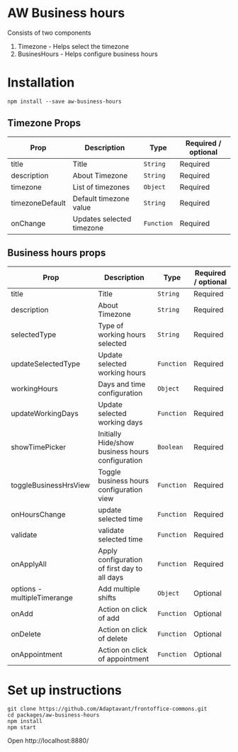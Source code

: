 # AW Business hours

Consists of two components
1. Timezone - Helps select the timezone
2. BusinesHours - Helps configure business hours

# Installation

`npm install --save aw-business-hours`

## Timezone Props

Prop  | Description | Type | Required / optional
----- |-------------| ---- |  -----------------
title | Title  | `String` | Required
description  | About Timezone | `String` | Required
timezone | List of timezones | `Object`  | Required
timezoneDefault | Default timezone value | `String` | Required
onChange | Updates selected timezone | `Function` | Required

## Business hours props

Prop  | Description | Type | Required / optional
----- |-------------| ---- |  -----------------
title | Title  | `String` | Required
description  | About Timezone | `String` | Required
selectedType | Type of working hours selected | `String`  | Required
updateSelectedType | Update selected working hours | `Function`  | Required
workingHours | Days and time configuration  | `Object` | Required
updateWorkingDays |  Update selected working days | `Function` | Required
showTimePicker | Initially Hide/show business hours configuration | `Boolean` | Required
toggleBusinessHrsView | Toggle business hours configuration view | `Function` | Required
onHoursChange | update selected time | `Function` | Required
validate | validate selected time | `Function` | Required
onApplyAll | Apply configuration of first day to all days | `Function` | Required
options - multipleTimerange| Add multiple shifts | `Object` | Optional
onAdd | Action on click of add | `Function` | Optional
onDelete | Action on click of delete | `Function` | Optional
onAppointment | Action on click of appointment | `Function` | Optional

# Set up instructions

```
git clone https://github.com/Adaptavant/frontoffice-commons.git
cd packages/aw-business-hours
npm install
npm start
```
Open http://localhost:8880/







